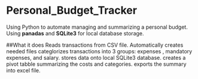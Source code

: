 # Personal_Budget_Tracker
Using Python to automate managing and summarizing a personal budget. Using **panadas** and **SQLite3** for local database storage.

##What it does
Reads transactions from CSV file.
Automatically creates needed files
categlorizes transactions into 3 groups: expenses , mandatory expenses, and salary.
stores data onto local SQLite3 database.
creates a pivot tabble summarizing the costs and categories.
exports the summary into excel file.
